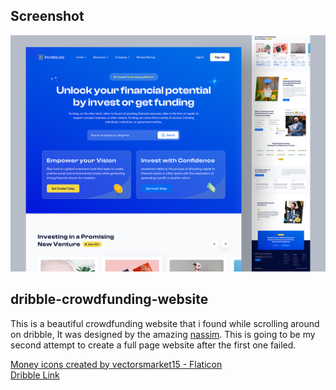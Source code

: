 ## Screenshot
<img width="1152" alt="image" src="./assets/imgs/Original image.png">

## dribble-crowdfunding-website
This is a beautiful crowdfunding website that i found while scrolling around on dribble, It was designed by the amazing [nassim](https://dribbble.com/suhayelahmednasim).
This is going to be my second attempt to create a full page website after the first one failed. 


<a href="https://www.flaticon.com/free-icons/money" title="money icons">Money icons created by vectorsmarket15 - Flaticon</a>
<br>
<a href="https://dribbble.com/shots/22639869-Crowdfunding-Website-Design" title="Dribble link">Dribble Link</a>